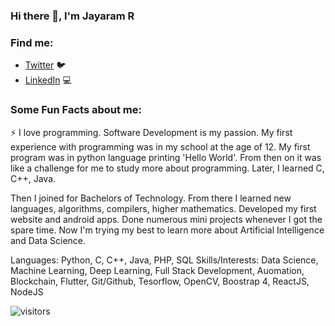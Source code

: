 ### Hi there 👋, I'm Jayaram R

<!--
**JayaramR307/JayaramR307** is a ✨ _special_ ✨ repository because its `README.md` (this file) appears on your GitHub profile.
-->

### Find me:

- [Twitter](https://twitter.com/rj_jayaram) :bird: 
- [LinkedIn](https://www.linkedin.com/in/jayaram-r-58168a1a5/) 💻

### Some Fun Facts about me:

:zap: I love programming. Software Development is my passion. My first experience with programming was in my school at the age of 12. My first program was in python language printing 'Hello World'. From then on it was like a challenge for me to study more about programming. Later, I learned C, C++, Java.

Then I joined for Bachelors of Technology. From there I learned new languages, algorithms, compilers, higher mathematics. Developed my first website and android apps. Done numerous mini projects whenever I got the spare time. Now I'm trying my best to learn more about Artificial Intelligence and Data Science.

Languages:  Python, C, C++, Java, PHP, SQL
Skills/Interests: 
Data Science, Machine Learning, Deep Learning, Full Stack Development, Auomation, Blockchain, Flutter, Git/Github, Tesorflow, OpenCV, Boostrap 4, ReactJS, NodeJS 

![visitors](https://visitor-badge.glitch.me/badge?page_id=JayaramR307)
